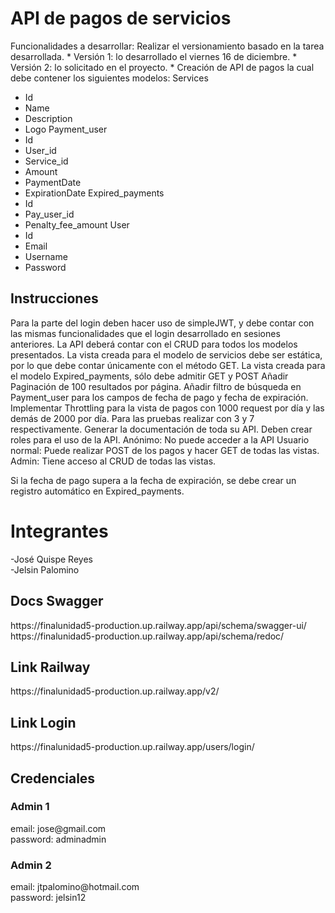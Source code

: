 <h1>API de pagos de servicios</h1>

Funcionalidades a desarrollar:
Realizar el versionamiento basado en la tarea desarrollada. *
Versión 1: lo desarrollado el viernes 16 de diciembre. *
Versión 2: lo solicitado en el proyecto. *
Creación de API de pagos la cual debe contener los siguientes modelos:
Services  
- Id
- Name
- Description
- Logo
Payment_user
- Id
- User_id
- Service_id
- Amount
- PaymentDate
- ExpirationDate
Expired_payments
- Id
- Pay_user_id
- Penalty_fee_amount
User
- Id
- Email
- Username
- Password
<h2>Instrucciones</h2>
Para la parte del login deben hacer uso de simpleJWT, y debe contar con las mismas funcionalidades que el login desarrollado en sesiones anteriores.
La API deberá contar con el CRUD para todos los modelos presentados.
La vista creada para el modelo de servicios debe ser estática, por lo que debe contar únicamente con el método GET.
La vista creada para el modelo Expired_payments, sólo debe admitir GET y POST
Añadir Paginación de 100 resultados por página.
Añadir filtro de búsqueda en Payment_user para los campos de fecha de pago y fecha de expiración.
Implementar Throttling para la vista de pagos con 1000 request por día y las demás de 2000 por día. Para las pruebas realizar con 3 y 7 respectivamente.
Generar la documentación de toda su API.
Deben crear roles para el uso de la API.
Anónimo: No puede acceder a la API
Usuario normal: Puede realizar POST de los pagos y hacer GET de todas las vistas.
Admin: Tiene acceso al CRUD de todas las vistas.

Si la fecha de pago supera a la fecha de expiración, se debe crear un registro automático en Expired_payments.

<h1> Integrantes </h1>
-José Quispe Reyes <br>
-Jelsin Palomino <br>

<h2> Docs Swagger </h2>
https://finalunidad5-production.up.railway.app/api/schema/swagger-ui/<br>
https://finalunidad5-production.up.railway.app/api/schema/redoc/<br>

<h2> Link Railway </h2>
https://finalunidad5-production.up.railway.app/v2/

<h2> Link Login </h2>
https://finalunidad5-production.up.railway.app/users/login/ <br/>
<h2> Credenciales </h2>
<h3>Admin 1</h3>
email: jose@gmail.com<br/>
password: adminadmin<br/>
<h3>Admin 2</h3>
email: jtpalomino@hotmail.com<br/>
password: jelsin12<br/>
